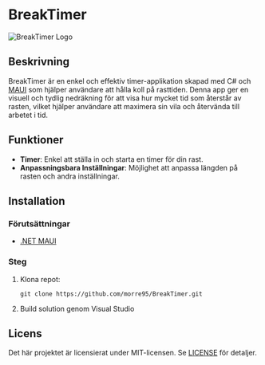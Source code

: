 # BreakTimer

![BreakTimer Logo](https://github.com/morre95/BreakTimer/assets/31042/bb554db8-6cb7-4ffd-a517-399a9ee653ac)

## Beskrivning

BreakTimer är en enkel och effektiv timer-applikation skapad med C# och [MAUI](https://github.com/dotnet/maui) som hjälper användare att hålla koll på rasttiden. Denna app ger en visuell och tydlig nedräkning för att visa hur mycket tid som återstår av rasten, vilket hjälper användare att maximera sin vila och återvända till arbetet i tid.

## Funktioner

- **Timer**: Enkel att ställa in och starta en timer för din rast.
- **Anpassningsbara Inställningar**: Möjlighet att anpassa längden på rasten och andra inställningar.
  
## Installation

### Förutsättningar
- [.NET MAUI](https://dotnet.microsoft.com/apps/maui)
  
### Steg
1. Klona repot:
   ```shell
   git clone https://github.com/morre95/BreakTimer.git
2. Build solution genom Visual Studio


## Licens
Det här projektet är licensierat under MIT-licensen. Se [LICENSE](LICENSE) för detaljer.

